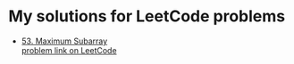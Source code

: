 # My solutions for LeetCode problems
- [53. Maximum Subarray](https://github.com/ShaadyEmad/LeetCode-Python-Solutions/blob/main/53.%20Maximum%20Subarray.py)\
[problem link on LeetCode]([https://codeforces.com/problemset/problem/4/A](https://leetcode.com/problems/maximum-subarray/description/))  








